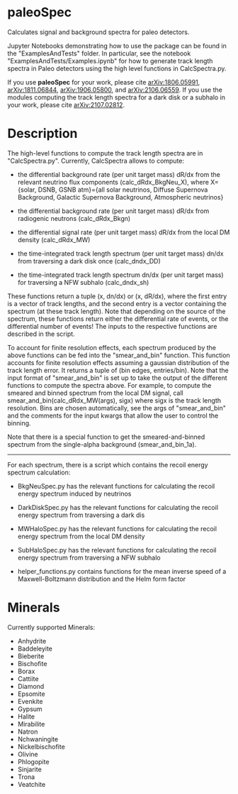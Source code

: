 # paleoSpec
Calculates signal and background spectra for paleo detectors.

Jupyter Notebooks demonstrating how to use the package can be found in the "ExamplesAndTests" folder. In particular, see the notebook "ExamplesAndTests/Examples.ipynb" for how to generate track length spectra in Paleo detectors using the high level functions in CalcSpectra.py.

If you use **paleoSpec** for your work, please cite [arXiv:1806.05991](https://arxiv.org/abs/1806.05991), [arXiv:1811.06844](https://arxiv.org/abs/1811.06844), [arXiv:1906.05800](https://arxiv.org/abs/1906.05800), and [arXiv:2106.06559](https://arxiv.org/abs/2106.06559). If you use the modules computing the track length spectra for a dark disk or a subhalo in your work, please cite [arXiv:2107.02812](https://arxiv.org/abs/2107.02812).

# Description
The high-level functions to compute the track length spectra are in "CalcSpectra.py". Currently, CalcSpectra allows to compute:

- the differential background rate (per unit target mass) dR/dx from the relevant neutrino flux components (calc_dRdx_BkgNeu_X), where X={solar, DSNB, GSNB atm}={all solar neutrinos, Diffuse Supernova Background, Galactic Supernova Background, Atmospheric neutrinos}

- the differential background rate (per unit target mass) dR/dx from radiogenic neutrons (calc_dRdx_Bkgn)
    
- the differential signal rate (per unit target mass) dR/dx from the local DM density (calc_dRdx_MW)

- the time-integrated track length spectrum (per unit target mass) dn/dx from traversing a dark disk once (calc_dndx_DD)

- the time-integrated track length spectrum dn/dx (per unit target mass) for traversing a NFW subhalo (calc_dndx_sh)

These functions return a tuple (x, dn/dx) or (x, dR/dx), where the first entry is a vector of track lengths, and the second entry is a vector containing the spectrum (at these track length). Note that depending on the source of the spectrum, these functions return either the differential rate of events, or the differential number of events! The inputs to the respective functions are described in the script.

To account for finite resolution effects, each spectrum produced by the above functions can be fed into the "smear_and_bin" function. This function accounts for finite resolution effects assuming a gaussian distribution of the track length error. It returns a tuple of (bin edges, entries/bin). Note that the input format of "smear_and_bin" is set up to take the output of the different functions to compute the spectra above. For example, to compute the smeared and binned spectrum from the local DM signal, call smear_and_bin(calc_dRdx_MW(args), sigx) where sigx is the track length resolution. Bins are chosen automatically, see the args of "smear_and_bin" and the comments for the input kwargs that allow the user to control the binning.

Note that there is a special function to get the smeared-and-binned spectrum from the single-alpha background (smear_and_bin_1a).

-------------------------------
For each spectrum, there is a script which contains the recoil energy spectrum calculation:

- BkgNeuSpec.py has the relevant functions for calculating the recoil energy spectrum induced by neutrinos

- DarkDiskSpec.py has the relevant functions for calculating the recoil energy spectrum from traversing a dark dis

- MWHaloSpec.py has the relevant functions for calculating the recoil energy spectrum from the local DM density

- SubHaloSpec.py has the relevant functions for calculating the recoil energy spectrum from traversing a NFW subhalo

- helper_functions.py contains functions for the mean inverse speed of a Maxwell-Boltzmann distribution and the Helm form factor

# Minerals
Currently supported Minerals:
- Anhydrite
- Baddeleyite
- Bieberite
- Bischofite
- Borax
- Cattiite
- Diamond
- Epsomite
- Evenkite
- Gypsum
- Halite
- Mirabilite
- Natron
- Nchwaningite
- Nickelbischofite
- Olivine
- Phlogopite
- Sinjarite
- Trona
- Veatchite
